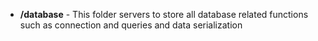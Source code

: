 - **/database** - This folder servers to store all database related functions such as connection and queries and data serialization